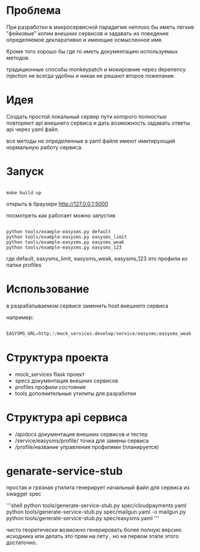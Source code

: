 # Проблема 

При разработки в микросервисной парадигме неплохо бы иметь легкие "фейковые" копии внешних сервисов 
и задавать их поведение определяемое декларативно и имеющие осмысленное имя. 

Кроме того хорошо бы где то иметь документацию используемых методов. 

традиционные способы monkeypatch и мокировние через depenency injection не всегда удобны и никак 
не решают второе пожелание.

# Идея

Создать простой локальный сервер пути которого полностью повторяют api внешнего сервиса
и дать возможность задавать ответы api через yaml файл.

все методы не определенные в yaml файле имеют имитирующий нормальную работу сервиса. 

# Запуск

```shell 

make build up

```

открыть в браузере http://127.0.0.1:5000

посмотреть как работает можно запустив

```shell

python tools/example-easysms.py default
python tools/example-easysms.py easysms_limit
python tools/example-easysms.py easysms_weak
python tools/example-easysms.py easysms_123

```

где default, easysms_limit, easysms_weak, easysms_123 это профили из папки profiles

# Использование 

в разрабатываемом сервисе заменить host внешнего сервиса

например: 

```python

EASYSMS_URL=http://mock_services.develop/service/easysms/easysms_weak

```

# Cтруктура проекта

* mock_services flask проект
* specs документация внешних сервисов 
* profiles профили состояния 
* tools дополнительные утилиты для разработки 

# Cтруктура api сервиса

* /apidocs документация внешних сервисов и тестер 
* /service/easysms/profile/ точка для замены сервиса
* /profile/название управления профилями (планируется)

# genarate-service-stub

простая и грязная утилита генерирует начальный файл для сервиса из swagger spec


'''shell
python tools/generate-service-stub.py spec/cloudpayments.yaml
python tools/generate-service-stub.py spec/mailgun.yaml -o mailgun.py
python tools/generate-service-stub.py spec/easysms.yaml
'''

чисто теоретически возможно генерировать более полную версию исходника или делать это прям на лету
, но на первом этапе этого достаточно.
